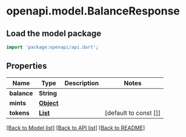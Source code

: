 # openapi.model.BalanceResponse

## Load the model package
```dart
import 'package:openapi/api.dart';
```

## Properties
Name | Type | Description | Notes
------------ | ------------- | ------------- | -------------
**balance** | **String** |  | 
**mints** | [**Object**](.md) |  | 
**tokens** | [**List<BalanceToken>**](BalanceToken.md) |  | [default to const []]

[[Back to Model list]](../README.md#documentation-for-models) [[Back to API list]](../README.md#documentation-for-api-endpoints) [[Back to README]](../README.md)


